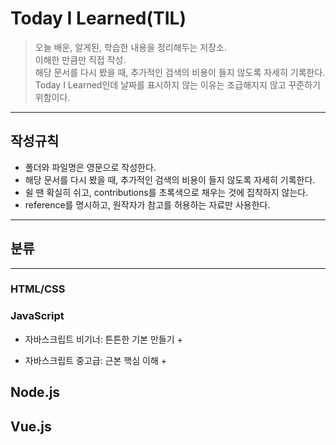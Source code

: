 # Today I Learned(TIL) 
<u></u>
> 오늘 배운, 알게된, 학습한 내용을 정리해두는 저장소.<br>
> 이해한 만큼만 직접 작성.<br>
> 해당 문서를 다시 봤을 때, 추가적인 검색의 비용이 들지 않도록 자세히 기록한다.<br>
> Today I Learned인데 날짜를 표시하지 않는 이유는 조급해지지 않고 꾸준하기 위함이다.<br>
---------------------------------------

## 작성규칙
<u></u>
* 폴더와 파일명은 영문으로 작성한다.
* 해당 문서를 다시 봤을 때, 추가적인 검색의 비용이 들지 않도록 자세히 기록한다.
* 쉴 땐 확실히 쉬고, contributions를 초록색으로 채우는 것에 집착하지 않는다.
* reference를 명시하고, 원작자가 참고를 허용하는 자료만 사용한다.
---------------------------------------

## 분류
---------------------------------------


### HTML/CSS 




### JavaScript
* 자바스크립트 비기너: 튼튼한 기본 만들기
	+	

* 자바스크립트 중고급: 근본 핵심 이해
	+ 


## Node.js




## Vue.js